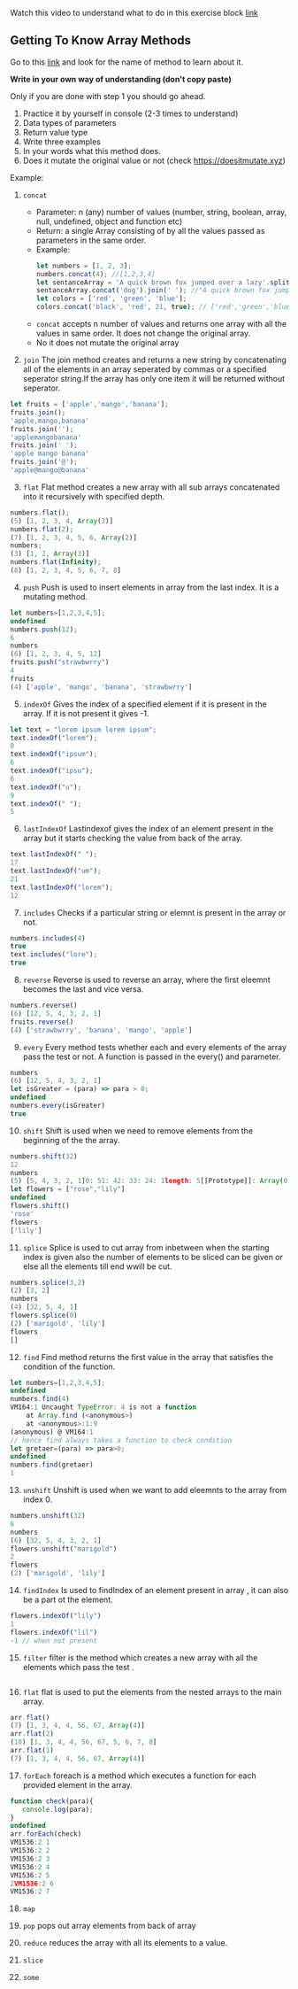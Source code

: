 Watch this video to understand what to do in this exercise block [link](https://www.youtube.com/watch?v=zGpplZj4zY0&feature=youtu.be)

## Getting To Know Array Methods

Go to this [link](https://developer.mozilla.org/en-US/docs/Web/JavaScript/Reference/Global_Objects/Array) and look for the name of method to learn about it.

**Write in your own way of understanding (don't copy paste)**

Only if you are done with step 1 you should go ahead.

1. Practice it by yourself in console (2-3 times to understand)
2. Data types of parameters
3. Return value type
4. Write three examples
5. In your words what this method does.
6. Does it mutate the original value or not (check https://doesitmutate.xyz)

Example:

1. `concat`

   - Parameter: n (any) number of values (number, string, boolean, array, null, undefined, object and function etc)
   - Return: a single Array consisting of by all the values passed as parameters in the same order.
   - Example:
     ```js
     let numbers = [1, 2, 3];
     numbers.concat(4); //[1,2,3,4]
     let sentanceArray = 'A quick brown fox jumped over a lazy'.split(' ');
     sentanceArray.concat('dog').join(' '); //"A quick brown fox jumped over a lazy dog"
     let colors = ['red', 'green', 'blue'];
     colors.concat('black', 'red', 21, true); // ['red','green','blue','black', 'red', 21, true]
     ```
   - `concat` accepts n number of values and returns one array with all the values in same order. It does not change the original array.
   - No it does not mutate the original array

2. `join`
 The join method creates and returns a new string by concatenating all of the elements in an array seperated by commas or a specified seperator string.If the array has only one item it will be returned without seperator.
 ```js
 let fruits = ['apple','mango','banana'];
 fruits.join();
'apple,mango,banana'
fruits.join('');
'applemangobanana'
fruits.join(' ');
'apple mango banana'
fruits.join('@');
'apple@mango@banana'

 ```
3. `flat`
Flat method creates a new array with all sub arrays concatenated into it recursively with specified depth.
```js
numbers.flat();
(5) [1, 2, 3, 4, Array(3)]
numbers.flat(2);
(7) [1, 2, 3, 4, 5, 6, Array(2)]
numbers;
(3) [1, 2, Array(3)]
numbers.flat(Infinity);
(8) [1, 2, 3, 4, 5, 6, 7, 8]
```
4. `push`
Push is used to insert elements in array from the last index. It is a mutating method.
```js
let numbers=[1,2,3,4,5];
undefined
numbers.push(12);
6
numbers
(6) [1, 2, 3, 4, 5, 12]
fruits.push("strawbwrry")
4
fruits
(4) ['apple', 'mango', 'banana', 'strawbwrry']
```
5. `indexOf`
Gives the index of a specified element if it is present in the array. If it is not present it gives -1.
```js  
let text = "lorem ipsum lorem ipsum";
text.indexOf("lorem");
0
text.indexOf("ipsum");
6
text.indexOf("ipsu");
6
text.indexOf("u");
9
text.indexOf(" ");
5
```
6. `lastIndexOf`
Lastindexof gives the index of an element present in the array but it starts checking the value from back of the array.
```js 
text.lastIndexOf(" ");
17
text.lastIndexOf("um");
21
text.lastIndexOf("lorem");
12
```
7. `includes`
Checks if a particular string or elemnt is present in the array or not.
```js
numbers.includes(4)
true
text.includes("lore");
true 
```
8. `reverse`
Reverse is used to reverse an array, where the first eleemnt becomes the last and vice versa.
```js
numbers.reverse()
(6) [12, 5, 4, 3, 2, 1]
fruits.reverse()
(4) ['strawbwrry', 'banana', 'mango', 'apple']
```
9. `every`
Every method tests whether each and every elements of the array pass the test or not. A function is passed in the every() and parameter.
```js 
numbers
(6) [12, 5, 4, 3, 2, 1]
let isGreater = (para) => para > 0;
undefined
numbers.every(isGreater)
true
```
10. `shift`
Shift is used when we need to remove elements from the beginning of the the array. 
```js
numbers.shift(32)
12
numbers
(5) [5, 4, 3, 2, 1]0: 51: 42: 33: 24: 1length: 5[[Prototype]]: Array(0)
let flowers = ["rose","lily"]
undefined
flowers.shift()
'rose'
flowers
['lily']
```
11. `splice`
Splice is used to cut array from inbetween when the starting index is given also the number of elements to be sliced can be given or else all the elements till end wwill be cut.
```js
numbers.splice(3,2)
(2) [3, 2]
numbers
(4) [32, 5, 4, 1]
flowers.splice(0)
(2) ['marigold', 'lily']
flowers
[]
```
12. `find`
Find method returns the first value in the array that satisfies the condition of the function.
```js
let numbers=[1,2,3,4,5];
undefined
numbers.find(4)
VM164:1 Uncaught TypeError: 4 is not a function
    at Array.find (<anonymous>)
    at <anonymous>:1:9
(anonymous) @ VM164:1
// hence find always takes a function to check condition 
let gretaer=(para) => para>0;
undefined
numbers.find(gretaer)
1
```
13. `unshift`
Unshift is used when we want to add eleemnts to the array from index 0.
```js
numbers.unshift(32)
6
numbers
(6) [32, 5, 4, 3, 2, 1]
flowers.unshift("marigold")
2
flowers
(2) ['marigold', 'lily']
```
14. `findIndex`
Is used to findIndex of an element present in array , it can also be a part ot the element.
```js
flowers.indexOf("lily")
1
flowers.indexOf("lil")
-1 // when not present
```
15. `filter`
filter is the method which creates a new array with all the elements which pass the test . 
```js

```
16. `flat`
flat is used to put the elements from the nested arrays to the main array.
```js
arr.flat()
(7) [1, 3, 4, 4, 56, 67, Array(4)]
arr.flat(2)
(10) [1, 3, 4, 4, 56, 67, 5, 6, 7, 8]
arr.flat(1)
(7) [1, 3, 4, 4, 56, 67, Array(4)]
```
17. `forEach`
foreach is a method which executes a function for each provided element in the array.
```js
function check(para){
   console.log(para);
}
undefined
arr.forEach(check)
VM1536:2 1
VM1536:2 2
VM1536:2 3
VM1536:2 4
VM1536:2 5
2VM1536:2 6
VM1536:2 7
```
18. `map`

19. `pop`
pops out array elements from back of array
20. `reduce`
reduces the array with all its elements to a value. 
21. `slice`
22. `some`
